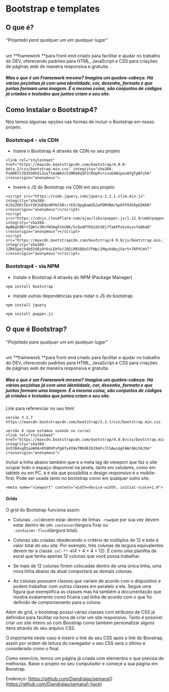 # Bootstrap e templates

## O que é?

###### _“Projetado para qualquer um em qualquer lugar”_

um **framework **para front-end criado para facilitar e ajudar no trabalho do DEV, oferecendo padrões para HTML, JavaScript e CSS para criações de páginas web de maneira responsiva e gratuita. .

##### Mas o que é um Framework mesmo? Imagina um quebra-cabeça. Há várias peçinhas já com uma identidade, cor, desenho, formato e que juntas formam uma imagem. É a mesma coisa, são conjuntos de códigos já criados e testados que juntos criam o seu site.

## Como Instalar o Bootstrap4?

Nós temos algumas opções nas formas de incluir o Bootstrap em nosso projeto.

### Bootstrap4 - via CDN

* Insere o Bootstrap 4 através de CDN no seu projeto

`<link rel="stylesheet" href="https://maxcdn.bootstrapcdn.com/bootstrap/4.0.0-beta.2/css/bootstrap.min.css" integrity="sha384-PsH8R72JQ3SOdhVi3uxftmaW6Vc51MKb0q5P2rRUpPvrszuE4W1povHYgTpBfshb" crossorigin="anonymous">`

* Insere o JS do Bootstrap via CDN em seu projeto

```
<script src="https://code.jquery.com/jquery-3.2.1.slim.min.js" integrity="sha384-KJ3o2DKtIkvYIK3UENzmM7KCkRr/rE9/Qpg6aAZGJwFDMVNA/GpGFF93hXpG5KkN" crossorigin="anonymous"></script>
<script src="https://cdnjs.cloudflare.com/ajax/libs/popper.js/1.12.9/umd/popper.min.js" integrity="sha384-ApNbgh9B+Y1QKtv3Rn7W3mgPxhU9K/ScQsAP7hUibX39j7fakFPskvXusvfa0b4Q" crossorigin="anonymous"></script>
<script src="https://maxcdn.bootstrapcdn.com/bootstrap/4.0.0/js/bootstrap.min.js" integrity="sha384-JZR6Spejh4U02d8jOt6vLEHfe/JQGiRRSQQxSfFWpi1MquVdAyjUar5+76PVCmYl" crossorigin="anonymous"></script>
```

### Bootstrap4  - via NPM

* Instale o Bootstrap 4 através do NPM \(Package Manager\)

```
npm install bootstrap
```

* Instale outras dependências para rodar o JS do bootstrap

```
npm install jquery

npm install popper.js
```

## O que é Bootstrap?

###### _“Projetado para qualquer um em qualquer lugar”_

um **framework **para front-end criado para facilitar e ajudar no trabalho do DEV, oferecendo padrões para HTML, JavaScript e CSS para criações de páginas web de maneira responsiva e gratuita.

##### Mas o que é um Framework mesmo? Imagina um quebra-cabeça. Há várias peçinhas já com uma identidade, cor, desenho, formato e que juntas formam uma imagem. É a mesma coisa, são conjuntos de códigos já criados e testados que juntos criam o seu site.

Link para referenciar no seu html

```
versão 3.3.7
https://maxcdn.bootstrapcdn.com/bootstrap/3.3.7/css/bootstrap.min.css

versão 4 (que estamos usando no curso)
<link rel="stylesheet" href="https://maxcdn.bootstrapcdn.com/bootstrap/4.0.0/css/bootstrap.min.css" integrity="sha384-Gn5384xqQ1aoWXA+058RXPxPg6fy4IWvTNh0E263XmFcJlSAwiGgFAW/dAiS6JXm" crossorigin="anonymous">
```

Incluir a linha abaixo também que é a meta tag de viewport que faz o site ocupar todo o espaço disponível na janela, tanto em celulares, como em tablets ou em PC, e é ela que possibilita o design responsivo e o mobile-first. Pode ser usada tanto no bootstrap como em qualquer outro site.

```
<meta name="viewport" content="width=device-width, initial-scale=1.0">
```

#### Grids

O grid do Bootstrap funciona assim:

* Colunas `.col`devem estar dentro de linhas `.row`que por sua vez devem estar dentro de um`.container`\(largura fixa\) ou  
  `.container-fluid`\(largura total\).

* Colunas são criadas obedecendo o critério de múltiplos de 12 e este é valor total do seu site. Por exemplo, três colunas de largura equivalentes devem ter a classe`.col-**-4`\(4 + 4 + 4 = 12\). É como uma planilha de excel que tenha apenas 12 colunas que você possa trabalhar.

* Se mais de 12 colunas forem colocadas dentro de uma única linha, uma nova linha abaixo da atual comportará as demais colunas.

* As colunas possuem classes que variam de acordo com o dispositivo e podem trabalhar com outras classes em paralelo a ela. Segue uma figura que exemplifica as classes mas há também a documentação que mostra exatamente como ficaria cad linha de acordo com o que foi definido de comportamento para a coluna.

Além do grid, o bootstrap possui várias classes com atributos de CSS já definidos para facilitar na hora de criar um site responsivo. Tanto é possível criar um site inteiro só com Boostrap como também personalizar alguns itens através do seu arquivo CSS.

O importante neste caso é inserir o link do seu CSS após o link do Boostrap, assim por ordem de leitura do navegador o seu CSS será o último e considerado como o final.

Como exercício, temos um página já criada com elementos e que precisa de melhorias. Baixe o projeto no seu computador e começe a sua página em Boostrap.

Endereço: [https://github.com/Diandralas/semana1](https://github.com/Diandralas/semana1-hack)

